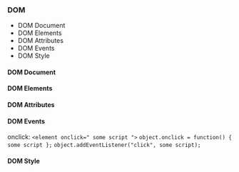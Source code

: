 ### DOM
* DOM Document
* DOM Elements
* DOM Attributes
* DOM Events
* DOM Style

#### DOM Document

#### DOM Elements

#### DOM Attributes

#### DOM Events
onclick: `<element onclick=" some script ">`
`object.onclick = function() { some script };`
`object.addEventListener("click", some script);`

#### DOM Style
